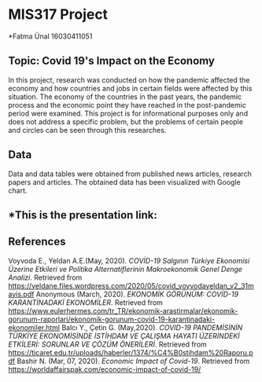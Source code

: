 # MIS317 Project 
*Fatma Ünal 16030411051


## Topic: Covid 19's Impact on the Economy
In this project, research was conducted on how the pandemic affected the economy and how countries and jobs in certain fields were affected by this situation. The economy of the countries in the past years, the pandemic process and the economic point they have reached in the post-pandemic period were examined. This project is for informational purposes only and does not address a specific problem, but the problems of certain people and circles can be seen through this researches.

## Data
Data and data tables were obtained from published news articles, research papers and articles. The obtained data has been visualized with Google chart.

## *This is the presentation link: 



## References

Voyvoda E., Yeldan A.E.(May, 2020). *COVİD-19 Salgının Türkiye Ekonomisi Üzerine Etkileri ve Politika Alternatiflerinin Makroekonomik Genel Denge Analizi*. Retrieved from https://yeldane.files.wordpress.com/2020/05/covid_voyvodayeldan_v2_31mayis.pdf
Anonymous (March, 2020). *EKONOMİK GÖRÜNÜM: COVİD-19 KARANTİNADAKİ EKONOMİLER*. Retrieved from https://www.eulerhermes.com/tr_TR/ekonomik-arastirmalar/ekonomik-gorunum-raporlari/ekonomik-gorunum-covid-19-karantinadaki-ekonomiler.html
Balcı Y., Çetin G. (May,2020). *COVID-19 PANDEMİSİNİN TÜRKİYE EKONOMİSİNDE İSTİHDAM VE ÇALIŞMA HAYATI ÜZERİNDEKİ ETKİLERİ: SORUNLAR VE ÇÖZÜM ÖNERİLERİ*. Retrieved from https://ticaret.edu.tr/uploads/haberler/1374/%C4%B0stihdam%20Raporu.pdf
Bashir N. (Mar, 07, 2020). *Economic Impact of Covid-19*. Retrieved from https://worldaffairspak.com/economic-impact-of-covid-19/

